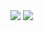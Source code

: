 <img src="https://i.pinimg.com/originals/38/fe/20/38fe2030eea8266ecb761b7e83292911.jpg">
<img src="https://i.pinimg.com/736x/b8/22/16/b8221661e4ba6b2db97b06f925d13167.jpg">
